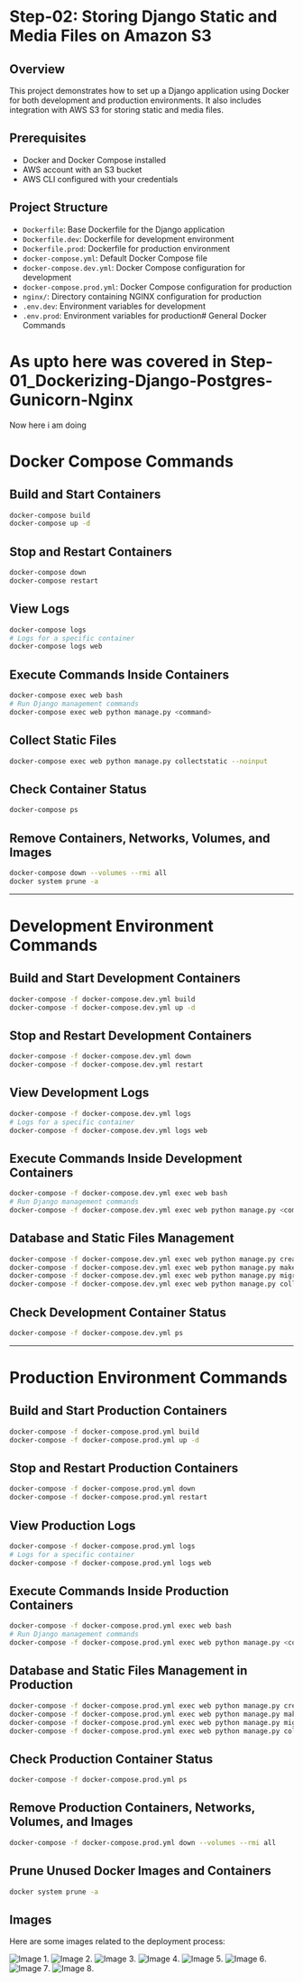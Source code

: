 # Step-02: Storing Django Static and Media Files on Amazon S3

## Overview

This project demonstrates how to set up a Django application using Docker for both development and production environments. It also includes integration with AWS S3 for storing static and media files.

## Prerequisites

- Docker and Docker Compose installed
- AWS account with an S3 bucket
- AWS CLI configured with your credentials

## Project Structure

- `Dockerfile`: Base Dockerfile for the Django application
- `Dockerfile.dev`: Dockerfile for development environment
- `Dockerfile.prod`: Dockerfile for production environment
- `docker-compose.yml`: Default Docker Compose file
- `docker-compose.dev.yml`: Docker Compose configuration for development
- `docker-compose.prod.yml`: Docker Compose configuration for production
- `nginx/`: Directory containing NGINX configuration for production
- `.env.dev`: Environment variables for development
- `.env.prod`: Environment variables for production# General Docker Commands

# As upto here was covered in Step-01_Dockerizing-Django-Postgres-Gunicorn-Nginx
Now here i am doing 
# Docker Compose Commands

## Build and Start Containers
```bash
docker-compose build
docker-compose up -d
```

## Stop and Restart Containers
```bash
docker-compose down
docker-compose restart
```

## View Logs
```bash
docker-compose logs
# Logs for a specific container
docker-compose logs web
```

## Execute Commands Inside Containers
```bash
docker-compose exec web bash
# Run Django management commands
docker-compose exec web python manage.py <command>
```

## Collect Static Files
```bash
docker-compose exec web python manage.py collectstatic --noinput
```

## Check Container Status
```bash
docker-compose ps
```

## Remove Containers, Networks, Volumes, and Images
```bash
docker-compose down --volumes --rmi all
docker system prune -a
```

---

# Development Environment Commands

## Build and Start Development Containers
```bash
docker-compose -f docker-compose.dev.yml build
docker-compose -f docker-compose.dev.yml up -d
```

## Stop and Restart Development Containers
```bash
docker-compose -f docker-compose.dev.yml down
docker-compose -f docker-compose.dev.yml restart
```

## View Development Logs
```bash
docker-compose -f docker-compose.dev.yml logs
# Logs for a specific container
docker-compose -f docker-compose.dev.yml logs web
```

## Execute Commands Inside Development Containers
```bash
docker-compose -f docker-compose.dev.yml exec web bash
# Run Django management commands
docker-compose -f docker-compose.dev.yml exec web python manage.py <command>
```

## Database and Static Files Management
```bash
docker-compose -f docker-compose.dev.yml exec web python manage.py createsuperuser
docker-compose -f docker-compose.dev.yml exec web python manage.py makemigrations
docker-compose -f docker-compose.dev.yml exec web python manage.py migrate
docker-compose -f docker-compose.dev.yml exec web python manage.py collectstatic --noinput
```

## Check Development Container Status
```bash
docker-compose -f docker-compose.dev.yml ps
```

---

# Production Environment Commands

## Build and Start Production Containers
```bash
docker-compose -f docker-compose.prod.yml build
docker-compose -f docker-compose.prod.yml up -d
```

## Stop and Restart Production Containers
```bash
docker-compose -f docker-compose.prod.yml down
docker-compose -f docker-compose.prod.yml restart
```

## View Production Logs
```bash
docker-compose -f docker-compose.prod.yml logs
# Logs for a specific container
docker-compose -f docker-compose.prod.yml logs web
```

## Execute Commands Inside Production Containers
```bash
docker-compose -f docker-compose.prod.yml exec web bash
# Run Django management commands
docker-compose -f docker-compose.prod.yml exec web python manage.py <command>
```

## Database and Static Files Management in Production
```bash
docker-compose -f docker-compose.prod.yml exec web python manage.py createsuperuser
docker-compose -f docker-compose.prod.yml exec web python manage.py makemigrations
docker-compose -f docker-compose.prod.yml exec web python manage.py migrate
docker-compose -f docker-compose.prod.yml exec web python manage.py collectstatic --noinput
```

## Check Production Container Status
```bash
docker-compose -f docker-compose.prod.yml ps
```

## Remove Production Containers, Networks, Volumes, and Images
```bash
docker-compose -f docker-compose.prod.yml down --volumes --rmi all
```

## Prune Unused Docker Images and Containers
```bash
docker system prune -a
```



## Images
Here are some images related to the deployment process:

![Image 1](images/image-01.png).
![Image 2](images/image-02.png).
![Image 3](images/image-03.png).
![Image 4](images/image-04.png).
![Image 5](images/image-05.png).
![Image 6](images/image-06.png).
![Image 7](images/image-07.png).
![Image 8](images/image-08.png).


